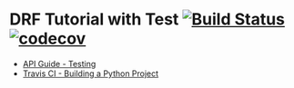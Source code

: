 # DRF Tutorial with Test [![Build Status](https://travis-ci.org/wayhome25/drf-practice-with-test.svg?branch=master)](https://travis-ci.org/wayhome25/drf-practice-with-test) [![codecov](https://codecov.io/gh/wayhome25/drf-practice-with-test/branch/master/graph/badge.svg)](https://codecov.io/gh/wayhome25/drf-practice-with-test)

- [API Guide - Testing](http://www.django-rest-framework.org/api-guide/testing/)
- [Travis CI - Building a Python Project](https://docs.travis-ci.com/user/languages/python/)
